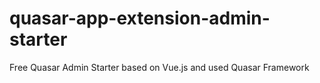 # quasar-app-extension-admin-starter
Free Quasar Admin Starter based on Vue.js and used Quasar Framework
